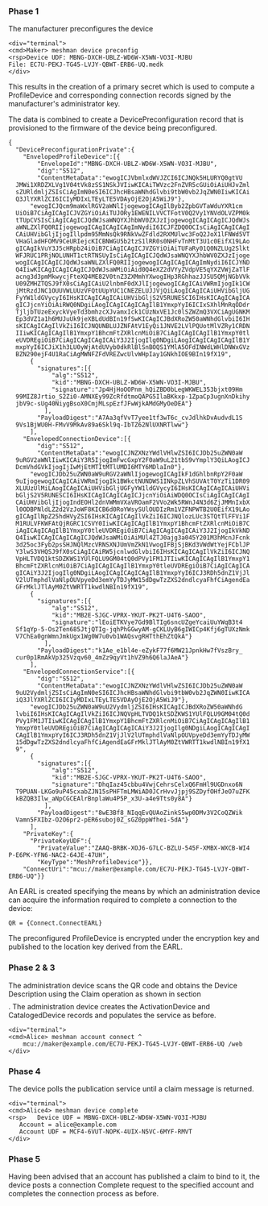 
### Phase 1

The manufacturer preconfigures the device


~~~~
<div="terminal">
<cmd>Maker> meshman device preconfig
<rsp>Device UDF: MBNG-DXCH-UBLZ-WD6W-X5WN-VO3I-MJBU
File: EC7U-PEKJ-TG45-LVJY-QBWT-ERB6-UQ.medk
</div>
~~~~

This results in the creation of a primary secret which is used to compute a ProfileDevice
and corresponding connection records signed by the manufacturer's administrator key.

The data is combined to create a DevicePreconfiguration record that is provisioned to
the firmware of the device being preconfigured.

~~~~
{
  "DevicePreconfigurationPrivate":{
    "EnvelopedProfileDevice":[{
        "EnvelopeId":"MBNG-DXCH-UBLZ-WD6W-X5WN-VO3I-MJBU",
        "dig":"S512",
        "ContentMetaData":"ewogICJVbmlxdWVJZCI6ICJNQk5HLURYQ0gtVU
  JMWi1XRDZXLVg1V04tVk8zSS1NSkJVIiwKICAiTWVzc2FnZVR5cGUiOiAiUHJvZml
  sZURldmljZSIsCiAgImN0eSI6ICJhcHBsaWNhdGlvbi9tbW0vb2JqZWN0IiwKICAi
  Q3JlYXRlZCI6ICIyMDIxLTEyLTE5VDAyOjE2OjA5WiJ9"},
      "ewogICJQcm9maWxlRGV2aWNlIjogewogICAgIlByb2ZpbGVTaWduYXR1cm
  UiOiB7CiAgICAgICJVZGYiOiAiTUJORy1EWENILVVCTFotV0Q2Vy1YNVdOLVZPM0k
  tTUpCVSIsCiAgICAgICJQdWJsaWNQYXJhbWV0ZXJzIjogewogICAgICAgICJQdWJs
  aWNLZXlFQ0RIIjogewogICAgICAgICAgImNydiI6ICJFZDQ0OCIsCiAgICAgICAgI
  CAiUHVibGljIjogIllpdm95MmNsQk9RNkVwZFdld2RXMUlwc3FoQ2JoX1lFNWd5VT
  VHaGladHFOMV9CeURIejcKICBNWGU5b2tzS1lRR0s0NHFvTnMtT3U1c0EifX19LAo
  gICAgIkVuY3J5cHRpb24iOiB7CiAgICAgICJVZGYiOiAiTUFaRy01Q0NZLUg2Slkt
  WFJRUC1PRjNOLUNHT1ctRTNSUyIsCiAgICAgICJQdWJsaWNQYXJhbWV0ZXJzIjoge
  wogICAgICAgICJQdWJsaWNLZXlFQ0RIIjogewogICAgICAgICAgImNydiI6ICJYND
  Q4IiwKICAgICAgICAgICJQdWJsaWMiOiAid0Q4eXZ2dVYyZVdpVE5qYXZVWjZaTlF
  acng3d3pmMkwycjFteXQ4ME82V0tnZ3ZXMmhYXwogIHp3RGhhazJJSU5QMjNGbVVk
  U09ZMHZTQSJ9fX0sCiAgICAiU2lnbmF0dXJlIjogewogICAgICAiVWRmIjogIk1CW
  jMtRzdJNC1OUUVWLUUzVFQtUUpYUC1CNEZELUJJVjQiLAogICAgICAiUHVibGljUG
  FyYW1ldGVycyI6IHsKICAgICAgICAiUHVibGljS2V5RUNESCI6IHsKICAgICAgICA
  gICJjcnYiOiAiRWQ0NDgiLAogICAgICAgICAgIlB1YmxpYyI6ICIxSXhlMnRqODdr
  TjljbTUzeExyckVyeTd3bmhzcXJvamxIck1CUzNxVE1Jc0lSZWZmQ3VXCiAgUGNKM
  Ep3dVZ1a1h6MUJuUk9jeXBLdUdBIn19fSwKICAgICJBdXRoZW50aWNhdGlvbiI6IH
  sKICAgICAgIlVkZiI6ICJNQUNBLUJZNFAtV1EyQi1JNVE2LVlPQUotMlVZRy1CRDN
  IIiwKICAgICAgIlB1YmxpY1BhcmFtZXRlcnMiOiB7CiAgICAgICAgIlB1YmxpY0tl
  eUVDREgiOiB7CiAgICAgICAgICAiY3J2IjogIlg0NDgiLAogICAgICAgICAgIlB1Y
  mxpYyI6ICJiX1h3LU0yWjAtdUVyb0dkRlBlSnBOQS1YMlA5OFdINWdLWHlDNWxGVz
  BZN290ejF4U1RaCiAgMWNFZFdVREZwcUlvWHpIay1GNkhIOE9BIn19fX19",
      {
        "signatures":[{
            "alg":"S512",
            "kid":"MBNG-DXCH-UBLZ-WD6W-X5WN-VO3I-MJBU",
            "signature":"Jp4HjHoOOPnm_hQiZBD0bLegWKWEL353bjxt09Hm
  99MIZ8Jrtio_S2Zi0-AMNXEy99ZcRfdtmoQAPG5IlaBKkxp-1ZpaCp3ugnXnDkihy
  jbV9c-sUg40NiygBsoX0CmjMLspEzfJFwWjkAMdGMyOeDEA"}
          ],
        "PayloadDigest":"A7Aa3qfVvT7yee1tf3wT6c_cvJdlhkDvAudvdL1S
  9Vs1BjWU0H-FMvV9MkAv89a6Skl9q-IbTZ62NlUXNRTlww"}
      ],
    "EnvelopedConnectionDevice":[{
        "dig":"S512",
        "ContentMetaData":"ewogICJNZXNzYWdlVHlwZSI6ICJDb25uZWN0aW
  9uRGV2aWNlIiwKICAiY3R5IjogImFwcGxpY2F0aW9uL21tbS9vYmplY3QiLAogICJ
  DcmVhdGVkIjogIjIwMjEtMTItMTlUMDI6MTY6MDlaIn0"},
      "ewogICJDb25uZWN0aW9uRGV2aWNlIjogewogICAgIkF1dGhlbnRpY2F0aW
  9uIjogewogICAgICAiVWRmIjogIk1BWkctNUNDWS1INkpZLVhSUVAtT0YzTi1DR09
  XLUUzUlMiLAogICAgICAiUHVibGljUGFyYW1ldGVycyI6IHsKICAgICAgICAiUHVi
  bGljS2V5RUNESCI6IHsKICAgICAgICAgICJjcnYiOiAiWDQ0OCIsCiAgICAgICAgI
  CAiUHVibGljIjogIndEOHl2dnVWMmVXaVROamF2VVo2Wk5RWnJ4N3d6ZjJMMnIxbX
  l0ODBPNldLZ2d2VzJoWF8KICB6d0RoYWsySUlOUDIzRm1VZFNPWTB2U0EifX19LAo
  gICAgIlNpZ25hdHVyZSI6IHsKICAgICAgIlVkZiI6ICJNQlozLUc3STQtTlFFVi1F
  M1RULVFKWFAtQjRGRC1CSVY0IiwKICAgICAgIlB1YmxpY1BhcmFtZXRlcnMiOiB7C
  iAgICAgICAgIlB1YmxpY0tleUVDREgiOiB7CiAgICAgICAgICAiY3J2IjogIkVkND
  Q4IiwKICAgICAgICAgICJQdWJsaWMiOiAiMUl4ZTJ0ajg3a045Y201M3hMcnJFcnk
  3d25oc3Fyb2psSHJNQlMzcVRNSXNJUmVmZkN1VwogIFBjSjBKd3VWdWtYejFCblJP
  Y3lwS3VHQSJ9fX0sCiAgICAiRW5jcnlwdGlvbiI6IHsKICAgICAgIlVkZiI6ICJNQ
  VpHLTVDQ1ktSDZKWS1YUlFQLU9GM04tQ0dPVy1FM1JTIiwKICAgICAgIlB1YmxpY1
  BhcmFtZXRlcnMiOiB7CiAgICAgICAgIlB1YmxpY0tleUVDREgiOiB7CiAgICAgICA
  gICAiY3J2IjogIlg0NDgiLAogICAgICAgICAgIlB1YmxpYyI6ICJ3RDh5dnZ1VjJl
  V2lUTmphdlVaNlpOUVpyeDd3emYyTDJyMW15dDgwTzZXS2dndlcyaFhfCiAgendEa
  GFrMklJTlAyM0ZtVWRTT1kwdlNBIn19fX19",
      {
        "signatures":[{
            "alg":"S512",
            "kid":"MB2E-SJGC-VPRX-YKUT-PK2T-U4T6-SAOO",
            "signature":"lEoiETKVye7Gd9BlTIg6sncUZgeYcaiUuYWqB3t4
  Sf1qYp-5-Os2Ten685JtjQTIg-jqhPhGGwyAM-gCKLUyB6gIWICp4Kfj6gTUXzNmk
  V7ChEa0gnWmnJmkUgx1Wg0W7u0vb1WAQsvgRHTthEhZtQkA"}
          ],
        "PayloadDigest":"k1Ae_e1bl4e-eZykF77f6MW21JpnkHw7fVszBry_
  cur0p1RmAkVp325Vzqv60_4mZz9qyVt1hVZ9h6Q6laJAeA"}
      ],
    "EnvelopedConnectionService":[{
        "dig":"S512",
        "ContentMetaData":"ewogICJNZXNzYWdlVHlwZSI6ICJDb25uZWN0aW
  9uU2VydmljZSIsCiAgImN0eSI6ICJhcHBsaWNhdGlvbi9tbW0vb2JqZWN0IiwKICA
  iQ3JlYXRlZCI6ICIyMDIxLTEyLTE5VDAyOjE2OjA5WiJ9"},
      "ewogICJDb25uZWN0aW9uU2VydmljZSI6IHsKICAgICJBdXRoZW50aWNhdG
  lvbiI6IHsKICAgICAgIlVkZiI6ICJNQVpHLTVDQ1ktSDZKWS1YUlFQLU9GM04tQ0d
  PVy1FM1JTIiwKICAgICAgIlB1YmxpY1BhcmFtZXRlcnMiOiB7CiAgICAgICAgIlB1
  YmxpY0tleUVDREgiOiB7CiAgICAgICAgICAiY3J2IjogIlg0NDgiLAogICAgICAgI
  CAgIlB1YmxpYyI6ICJ3RDh5dnZ1VjJlV2lUTmphdlVaNlpOUVpyeDd3emYyTDJyMW
  15dDgwTzZXS2dndlcyaFhfCiAgendEaGFrMklJTlAyM0ZtVWRTT1kwdlNBIn19fX1
  9",
      {
        "signatures":[{
            "alg":"S512",
            "kid":"MB2E-SJGC-VPRX-YKUT-PK2T-U4T6-SAOO",
            "signature":"DhqIaz45cbbu4VwjCehrsCelxQ6FmHl9UGDnxo6N
  T9PUAN-LKGo9uP45cxabZJN15sPHFTmLMWiAD0JCrHvvJjpj9SZDyfOHfJeO7uZFK
  kBZQB3Ilw_aNpCGCEAlrBnplaWu4P5P_x3U-a4e9Tts0y8A"}
          ],
        "PayloadDigest":"8wE3Bf8_NIqqEvQUAoZinkS5wp0DMv3V2CoQZWik
  Vamn5FXIbz-O2O6pr2-pER6suboj0Z_sGZ0ppWfhei-5dA"}
      ],
    "PrivateKey":{
      "PrivateKeyUDF":{
        "PrivateValue":"ZAAQ-BRBK-XOJ6-G7LC-BZLU-545F-XMBX-WXCB-WI4
P-E6PK-YFN6-NAC2-64JE-47UH",
        "KeyType":"MeshProfileDevice"}},
    "ConnectUri":"mcu://maker@example.com/EC7U-PEKJ-TG45-LVJY-QBWT-
ERB6-UQ"}}
~~~~

An EARL is created specifying the means by which an administration device can acquire the
information required to complete a connection to the device:

~~~~
QR = {Connect.ConnectEARL}
~~~~

The preconfigured ProfileDevice is encrypted under the encryption key and published to
the location key derived from the EARL.


### Phase 2 & 3

The administration device scans the QR code and obtains the Device Description using
the Claim operation as shown in section $$$$. The administration device creates the 
ActivationDevice and CatalogedDevice records and populates the service as before.


~~~~
<div="terminal">
<cmd>Alice> meshman account connect ^
    mcu://maker@example.com/EC7U-PEKJ-TG45-LVJY-QBWT-ERB6-UQ /web
</div>
~~~~

### Phase 4

The device polls the publication service until a claim message is returned.


~~~~
<div="terminal">
<cmd>Alice4> meshman device complete
<rsp>   Device UDF = MBNG-DXCH-UBLZ-WD6W-X5WN-VO3I-MJBU
   Account = alice@example.com
   Account UDF = MCF4-6VUT-NOPK-4UIX-N5VC-6MYF-RMVT
</div>
~~~~

### Phase 5

Having been advised that an account has published a claim to bind to it, the device
posts a connection Complete request to the specified account and completes the
connection process as before.

